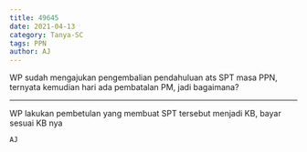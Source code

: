 ```yaml
---
title: 49645
date: 2021-04-13
category: Tanya-SC
tags: PPN
author: AJ
---
```


WP sudah mengajukan pengembalian pendahuluan ats SPT masa PPN, ternyata kemudian hari ada pembatalan PM, jadi bagaimana?

---

WP lakukan pembetulan yang membuat SPT tersebut menjadi KB, bayar sesuai KB nya

`AJ`
